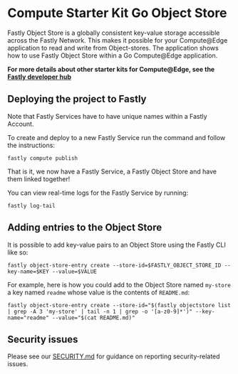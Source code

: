 # Compute Starter Kit Go Object Store

Fastly Object Store is a globally consistent key-value storage accessible across the Fastly Network. This makes it possible for your Compute@Edge application to read and write from Object-stores. The application shows how to use Fastly Object Store within a Go Compute@Edge application.

**For more details about other starter kits for Compute@Edge, see the [Fastly developer hub](https://developer.fastly.com/solutions/starters)**

## Deploying the project to Fastly

Note that Fastly Services have to have unique names within a Fastly Account.

To create and deploy to a new Fastly Service run the command and follow the instructions:

```shell
fastly compute publish
```

That is it, we now have a Fastly Service, a Fastly Object Store and have them linked together!

You can view real-time logs for the Fastly Service by running:
```shell
fastly log-tail
```

## Adding entries to the Object Store

It is possible to add key-value pairs to an Object Store using the Fastly CLI like so:
```shell
fastly object-store-entry create --store-id=$FASTLY_OBJECT_STORE_ID --key-name=$KEY --value=$VALUE
```

For example, here is how you could add to the Object Store named `my-store` a key named `readme` whose value is the contents of `README.md`:
```shell
fastly object-store-entry create --store-id="$(fastly objectstore list | grep -A 3 'my-store' | tail -n 1 | grep -o '[a-z0-9]*')" --key-name="readme" --value="$(cat README.md)"
```

## Security issues

Please see our [SECURITY.md](SECURITY.md) for guidance on reporting security-related issues.
